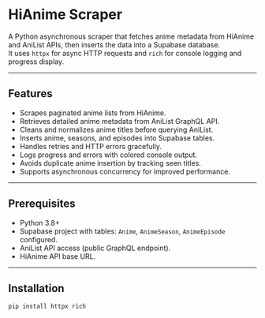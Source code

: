 # HiAnime Scraper

A Python asynchronous scraper that fetches anime metadata from HiAnime and AniList APIs, then inserts the data into a Supabase database.  
It uses `httpx` for async HTTP requests and `rich` for console logging and progress display.

---

## Features

- Scrapes paginated anime lists from HiAnime.
- Retrieves detailed anime metadata from AniList GraphQL API.
- Cleans and normalizes anime titles before querying AniList.
- Inserts anime, seasons, and episodes into Supabase tables.
- Handles retries and HTTP errors gracefully.
- Logs progress and errors with colored console output.
- Avoids duplicate anime insertion by tracking seen titles.
- Supports asynchronous concurrency for improved performance.

---

## Prerequisites

- Python 3.8+
- Supabase project with tables: `Anime`, `AnimeSeason`, `AnimeEpisode` configured.
- AniList API access (public GraphQL endpoint).
- HiAnime API base URL.

---

## Installation

```bash
pip install httpx rich
